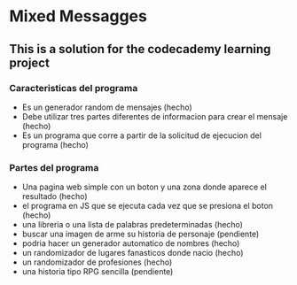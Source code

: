 # Mixed Messagges #

## This is a solution for the codecademy learning project ##

### Caracteristicas del programa ###
+ Es un generador random de mensajes (hecho)
+ Debe utilizar tres partes diferentes de informacion para crear el mensaje (hecho)
+ Es un programa que corre a partir de la solicitud de ejecucion del programa (hecho)

### Partes del programa ###
+ Una pagina web simple con un boton y una zona donde aparece el resultado (hecho)
+ el programa en JS que se ejecuta cada vez que se presiona el boton (hecho)
+ una libreria o una lista de palabras predeterminadas (hecho)
+ buscar una imagen de arme su historia de personaje (pendiente)
+ podria hacer un generador automatico de nombres (hecho)
+ un randomizador de lugares fanasticos donde nacio (hecho)
+ un randomizador de profesiones (hecho)
+ una historia tipo RPG sencilla (pendiente)